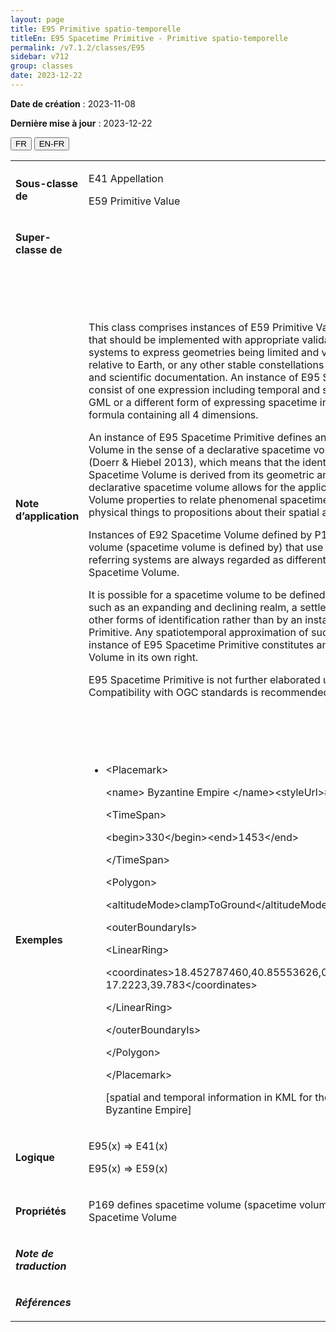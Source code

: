 ```yaml
---
layout: page
title: E95 Primitive spatio-temporelle
titleEn: E95 Spacetime Primitive - Primitive spatio-temporelle
permalink: /v7.1.2/classes/E95
sidebar: v712
group: classes
date: 2023-12-22
---
```


**Date de création** : 2023-11-08

**Dernière mise à jour** : 2023-12-22

<div class="lang-buttons">
 <button id="fr" class="activate">FR</button>
 <button id="en-fr">EN-FR</button>
</div>

<table>
<tbody>
<tr>
<td><p><strong>Sous-classe de</strong></p></td>
<td class="en">
<p>E41 Appellation</p>
<p>E59 Primitive Value</p>
</td>
<td>
<p><code class="language-plaintext highlighter-rouge">E41_Appellation</code></p>
<p><code class="language-plaintext highlighter-rouge">E59_Valeur_primitive</code></p>
</td>
</tr>
<tr>
<td><p><strong>Super-classe de</strong></p></td>
<td class="en">
</td>
<td>
</td>
</tr>
<tr>
<td><p><strong>Note d’application</strong></p></td>
<td class="en">
<p>This class comprises instances of E59 Primitive Value for spacetime volumes that should be implemented with appropriate validation, precision and reference systems to express geometries being limited and varying over time on or relative to Earth, or any other stable constellations of matter, relevant to cultural and scientific documentation. An instance of E95 Spacetime Primitive may consist of one expression including temporal and spatial information such as in GML or a different form of expressing spacetime in an integrated way such as a formula containing all 4 dimensions.</p>
<p>An instance of E95 Spacetime Primitive defines an instance of E92 Spacetime Volume in the sense of a declarative spacetime volume as defined in CRMgeo (Doerr & Hiebel 2013), which means that the identity of the instance of E92 Spacetime Volume is derived from its geometric and temporal definition. This declarative spacetime volume allows for the application of all E92 Spacetime Volume properties to relate phenomenal spacetime volumes of periods and physical things to propositions about their spatial and temporal extents.</p>
<p>Instances of E92 Spacetime Volume defined by P169 defines spacetime volume (spacetime volume is defined by) that use different spatiotemporal referring systems are always regarded as different instances of the E92 Spacetime Volume.</p>
<p>It is possible for a spacetime volume to be defined by phenomena causal to it, such as an expanding and declining realm, a settlement structure or a battle, or other forms of identification rather than by an instance of E95 Spacetime Primitive. Any spatiotemporal approximation of such a phenomenon by an instance of E95 Spacetime Primitive constitutes an instance of E92 Spacetime Volume in its own right.</p>
<p>E95 Spacetime Primitive is not further elaborated upon within this model. Compatibility with OGC standards is recommended.</p>
</td>
<td>
<p>Cette classe comprend les instances de <code class="language-plaintext highlighter-rouge">E59_Valeur_primitive</code> pour les volumes spatio-temporels qui doivent être implémentées avec les validations, précisions et références appropriées pour exprimer des géométries limitées et variables dans le temps sur ou relatives à la Terre ou tout autre regroupement stable de matière et pertinentes pour la documentation culturelle et scientifique</p>
<p>Une instance de <code class="language-plaintext highlighter-rouge">E95_Primitive_spatio-temporelle</code> peut être constituée d’une unique expression incluant des informations spatiales et temporelles, comme pour le langage Geography Markup Language (GML) , ou d’une différente forme pour exprimer l’espace-temps de manière intégrée, comme dans une formule contenant les quatre dimensions.</p>
<p>Une instance de <code class="language-plaintext highlighter-rouge">E95_Primitive_spatio-temporelle</code> définit une instance de <code class="language-plaintext highlighter-rouge">E92_Volume_spatio-temporel</code> dans le sens d’un volume spatio-temporel déclaratif, comme défini dans CRMgeo (Doerr et Hiebel, 2013), ce qui signifie que l’identité de l’instance de <code class="language-plaintext highlighter-rouge">E92_Volume_spatio-temporel</code> est dérivée de ses définitions géométriques et temporelles. Ce volume spatio-temporel déclaratif permet l’application de toutes les propriétés de <code class="language-plaintext highlighter-rouge">E92_Volume_spatio-temporel</code> pour relier les volumes spatio-temporels phénoménals des périodes et choses physiques aux propositions concernant leurs étendues spatiales et temporelles.</p>
<p>Les instances de <code class="language-plaintext highlighter-rouge">E92_Volume_spatio-temporel</code> définies par la propriété <code class="language-plaintext highlighter-rouge">P169_définit_le_volume_spatio-temporel (volume_spatio-temporel_défini_par)</code> et utilisant des systèmes de référence spatio-temporels différents sont toujours considérées comme des instances différentes de <code class="language-plaintext highlighter-rouge">E92_Volume_spatio-temporel</code>.</p>
<p>Il est possible pour un volume spatio-temporel d’être défini par des phénomènes l’ayant causé, comme l’expansion ou en rétraction d’un royaume, une structure d’occupation, une bataille ou tout autre forme d’identification qui ne mobilisent pas une instance de <code class="language-plaintext highlighter-rouge">E95_Primitive_spatio-temporelle</code>. Toute approximation spatio-temporelle d’un tel phénomène par une instance de <code class="language-plaintext highlighter-rouge">E95_Primitive_spatio-temporelle</code> constitue une instance de <code class="language-plaintext highlighter-rouge">E92_Volume_spatio-temporel</code> à part entière.</p>
<p>La classe <code class="language-plaintext highlighter-rouge">E95_Primitive_spatio-temporelle</code> n’est pas davantage élaborée au sein de ce modèle. Une compatibilité avec les standards du Open Geospatial Consortium (OGC) est recommandée.</p>
</td>
</tr>
<tr>
<td><p><strong>Exemples</strong></p></td>
<td class="en">
<ul>
<li><p>&lt;Placemark&gt;</p>
<p>    &lt;name&gt; Byzantine Empire &lt;/name&gt;&lt;styleUrl&gt;#style_1&lt;/styleUrl&gt;</p>
<p>&lt;TimeSpan&gt;</p>
<p>&lt;begin&gt;330&lt;/begin&gt;&lt;end&gt;1453&lt;/end&gt;</p>
<p>    &lt;/TimeSpan&gt;</p>
<p>    &lt;Polygon&gt;</p>
<p>        &lt;altitudeMode&gt;clampToGround&lt;/altitudeMode&gt;</p>
<p>        &lt;outerBoundaryIs&gt;</p>
<p>            &lt;LinearRing&gt;</p>
<p>                &lt;coordinates&gt;18.452787460,40.85553626,017.2223187,40.589098,....0 17.2223,39.783&lt;/coordinates&gt;</p>
<p>            &lt;/LinearRing&gt;</p>
<p>        &lt;/outerBoundaryIs&gt;</p>
<p>    &lt;/Polygon&gt;</p>
<p>&lt;/Placemark&gt;</p>
<p>[spatial and temporal information in KML for the maximum extent of the Byzantine Empire]</p>
</li>
</ul>
</td>
<td>
<ul>
<li><p>&lt;Placemark&gt;</p>
<p>    &lt;name&gt; Byzantine Empire &lt;/name&gt;&lt;styleUrl&gt;#style_1&lt;/styleUrl&gt;</p>
<p>&lt;TimeSpan&gt;</p>
<p>&lt;begin&gt;330&lt;/begin&gt;&lt;end&gt;1453&lt;/end&gt;</p>
<p>    &lt;/TimeSpan&gt;</p>
<p>    &lt;Polygon&gt;</p>
<p>        &lt;altitudeMode&gt;clampToGround&lt;/altitudeMode&gt;</p>
<p>        &lt;outerBoundaryIs&gt;</p>
<p>            &lt;LinearRing&gt;</p>
<p>                &lt;coordinates&gt;18.452787460,40.85553626,017.2223187,40.589098,....0 17.2223,39.783&lt;/coordinates&gt;</p>
<p>            &lt;/LinearRing&gt;</p>
<p>        &lt;/outerBoundaryIs&gt;</p>
<p>    &lt;/Polygon&gt;</p>
<p>&lt;/Placemark&gt;</p>
<p>[Les informations spatiales et temporelles dans le langage Keyhole Markup Language (KML) pour l’étendue maximum de l’empire Byzantin]</p>
</li>
</ul>
</td>
</tr>
<tr>
<td><p><strong>Logique</strong></p></td>
<td class="en">
<p>E95(x) ⇒ E41(x)</p>
<p>E95(x) ⇒ E59(x)</p>
</td>
<td>
<p>E95(x) ⇒ E41(x)</p>
<p>E95(x) ⇒ E59(x)</p>
</td>
</tr>
<tr>
<td><p><strong>Propriétés</strong></p></td>
<td class="en">
<p>P169 defines spacetime volume (spacetime volume is defined by): E92 Spacetime Volume</p>
</td>
<td>
<p><code class="language-plaintext highlighter-rouge">P169_définit_le_volume_spatio-temporel (volume_spatio-temporel_défini_par)</code> : <code class="language-plaintext highlighter-rouge">E92_Volume_spatio-temporel</code></p>
</td>
</tr>
<tr>
<td><p><strong><em>Note de traduction</em></strong></p></td>
<td colspan="2">
</td>
</tr>
<tr>
<td><p><strong><em>Références</em></strong></p></td>
<td colspan="2">
<p><em></em></p>
</td>
</tr>
</tbody>
</table>
